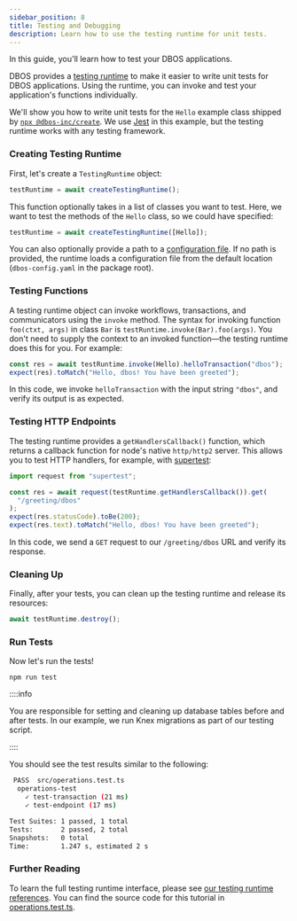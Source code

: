 ```yaml
---
sidebar_position: 8
title: Testing and Debugging
description: Learn how to use the testing runtime for unit tests.
---
```


In this guide, you'll learn how to test your DBOS applications.

DBOS provides a [testing runtime](../api-reference/testing-runtime.md) to make it easier to write unit tests for DBOS applications.
Using the runtime, you can invoke and test your application's functions individually.

We'll show you how to write unit tests for the `Hello` example class shipped by [`npx @dbos-inc/create`](../api-reference/cli.md#npx-dbos-inccreate).
We use [Jest](https://jestjs.io/) in this example, but the testing runtime works with any testing framework.

### Creating Testing Runtime

First, let's create a `TestingRuntime` object:
```typescript
testRuntime = await createTestingRuntime();
```

This function optionally takes in a list of classes you want to test. Here, we want to test the methods of the `Hello` class, so we could have specified:
```typescript
testRuntime = await createTestingRuntime([Hello]);
```

You can also optionally provide a path to a [configuration file](../api-reference/configuration.md).
If no path is provided, the runtime loads a configuration file from the default location (`dbos-config.yaml` in the package root).

### Testing Functions

A testing runtime object can invoke workflows, transactions, and communicators using the `invoke` method.
The syntax for invoking function `foo(ctxt, args)` in class `Bar` is `testRuntime.invoke(Bar).foo(args)`.
You don't need to supply the context to an invoked function&#8212;the testing runtime does this for you.
For example:
```typescript
const res = await testRuntime.invoke(Hello).helloTransaction("dbos");
expect(res).toMatch("Hello, dbos! You have been greeted");
```
In this code, we invoke `helloTransaction` with the input string `"dbos"`, and verify its output is as expected.

### Testing HTTP Endpoints

The testing runtime provides a `getHandlersCallback()` function, which  returns a callback function for node's native `http/http2` server. This allows you to test HTTP handlers, for example, with [supertest](https://www.npmjs.com/package/supertest):
```typescript
import request from "supertest";

const res = await request(testRuntime.getHandlersCallback()).get(
  "/greeting/dbos"
);
expect(res.statusCode).toBe(200);
expect(res.text).toMatch("Hello, dbos! You have been greeted");
```
In this code, we send a `GET` request to our `/greeting/dbos` URL and verify its response.

### Cleaning Up

Finally, after your tests, you can clean up the testing runtime and release its resources:
```typescript
await testRuntime.destroy();
```

### Run Tests
Now let's run the tests!
```shell
npm run test
```

::::info

You are responsible for setting and cleaning up database tables before and after tests.
In our example, we run Knex migrations as part of our testing script.

::::

You should see the test results similar to the following:
```bash
 PASS  src/operations.test.ts
  operations-test
    ✓ test-transaction (21 ms)
    ✓ test-endpoint (17 ms)

Test Suites: 1 passed, 1 total
Tests:       2 passed, 2 total
Snapshots:   0 total
Time:        1.247 s, estimated 2 s
```

### Further Reading

To learn the full testing runtime interface, please see [our testing runtime references](../api-reference/testing-runtime.md).
You can find the source code for this tutorial in [operations.test.ts](https://github.com/dbos-inc/dbos-ts/blob/main/examples/hello/src/operations.test.ts).

